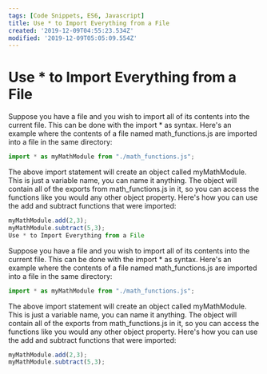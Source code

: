 ```yaml
---
tags: [Code Snippets, ES6, Javascript]
title: Use * to Import Everything from a File
created: '2019-12-09T04:55:23.534Z'
modified: '2019-12-09T05:05:09.554Z'
---
```


Use * to Import Everything from a File
======================================

Suppose you have a file and you wish to import all of its contents into the current file. This can be done with the import * as syntax. Here's an example where the contents of a file named math_functions.js are imported into a file in the same directory:
``` javascript
import * as myMathModule from "./math_functions.js";

```
The above import statement will create an object called myMathModule. This is just a variable name, you can name it anything. The object will contain all of the exports from math_functions.js in it, so you can access the functions like you would any other object property. Here's how you can use the add and subtract functions that were imported:
``` javascript
myMathModule.add(2,3);
myMathModule.subtract(5,3);
Use * to Import Everything from a File

```
Suppose you have a file and you wish to import all of its contents into the current file. This can be done with the import * as syntax. Here's an example where the contents of a file named math_functions.js are imported into a file in the same directory:
``` javascript
import * as myMathModule from "./math_functions.js";

```
The above import statement will create an object called myMathModule. This is just a variable name, you can name it anything. The object will contain all of the exports from math_functions.js in it, so you can access the functions like you would any other object property. Here's how you can use the add and subtract functions that were imported:
``` javascript
myMathModule.add(2,3);
myMathModule.subtract(5,3);

```

